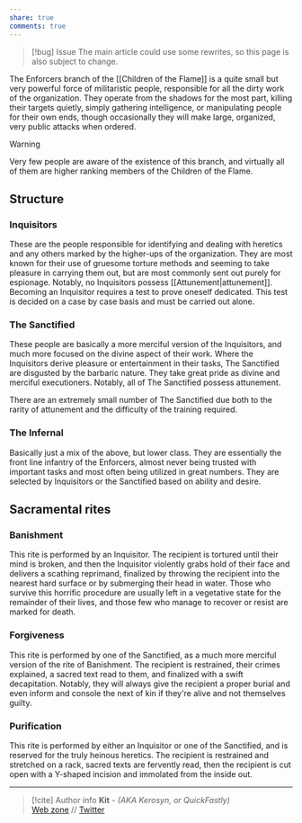 ```yaml
---
share: true
comments: true
---
```

> [!bug] Issue
> The main article could use some rewrites, so this page is also subject to change.

The Enforcers branch of the [[Children of the Flame]] is a quite small but very powerful force of militaristic people, responsible for all the dirty work of the organization. They operate from the shadows for the most part, killing their targets quietly, simply gathering intelligence, or manipulating people for their own ends, though occasionally they will make large, organized, very public attacks when ordered.

> [!warning]
> Very few people are aware of the existence of this branch, and virtually all of them are higher ranking members of the Children of the Flame.

## Structure

### Inquisitors

These are the people responsible for identifying and dealing with heretics and any others marked by the higher-ups of the organization. They are most known for their use of gruesome torture methods and seeming to take pleasure in carrying them out, but are most commonly sent out purely for espionage. Notably, no Inquisitors possess [[Attunement|attunement]]. Becoming an Inquisitor requires a test to prove oneself dedicated. This test is decided on a case by case basis and must be carried out alone.

### The Sanctified

These people are basically a more merciful version of the Inquisitors, and much more focused on the divine aspect of their work. Where the Inquisitors derive pleasure or entertainment in their tasks, The Sanctified are disgusted by the barbaric nature. They take great pride as divine and merciful executioners. Notably, all of The Sanctified possess attunement.

There are an extremely small number of The Sanctified due both to the rarity of attunement and the difficulty of the training required.

### The Infernal

Basically just a mix of the above, but lower class. They are essentially the front line infantry of the Enforcers, almost never being trusted with important tasks and most often being utilized in great numbers. They are selected by Inquisitors or the Sanctified based on ability and desire.

## Sacramental rites

### Banishment

This rite is performed by an Inquisitor. The recipient is tortured until their mind is broken, and then the Inquisitor violently grabs hold of their face and delivers a scathing reprimand, finalized by throwing the recipient into the nearest hard surface or by submerging their head in water. Those who survive this horrific procedure are usually left in a vegetative state for the remainder of their lives, and those few who manage to recover or resist are marked for death.

### Forgiveness

This rite is performed by one of the Sanctified, as a much more merciful version of the rite of Banishment. The recipient is restrained, their crimes explained, a sacred text read to them, and finalized with a swift decapitation. Notably, they will always give the recipient a proper burial and even inform and console the next of kin if they're alive and not themselves guilty.

### Purification

This rite is performed by either an Inquisitor or one of the Sanctified, and is reserved for the truly heinous heretics. The recipient is restrained and stretched on a rack, sacred texts are fervently read, then the recipient is cut open with a Y-shaped incision and immolated from the inside out.

-----
> [!cite] Author info
> **Kit** - *(AKA Kerosyn, or QuickFastly)*\
> [Web zone](https://kitabe.link) // [Twitter](https://twitter.com/Kerosyn_)